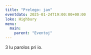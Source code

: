 ```yaml
---
title: "Prelego: jan"
eventdato: 2025-01-24T19:00:00+00:00
loko: Highbury
menu:
  main:
    parent: "Eventoj"
---
```


3 Iu parolos pri io.
